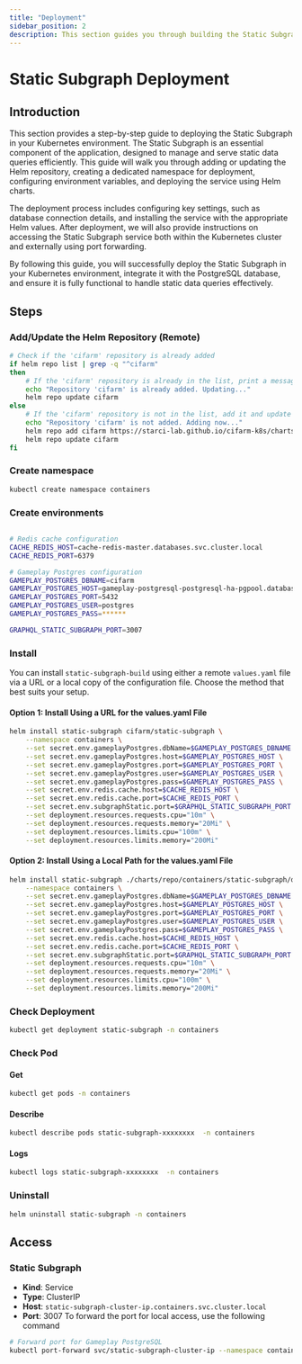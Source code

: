 ```yaml
---
title: "Deployment"
sidebar_position: 2
description: This section guides you through building the Static Subgraph in your Kubernetes environment using Helm.
---
```

# Static Subgraph Deployment
## Introduction

This section provides a step-by-step guide to deploying the Static Subgraph in your Kubernetes environment. The Static Subgraph is an essential component of the application, designed to manage and serve static data queries efficiently. This guide will walk you through adding or updating the Helm repository, creating a dedicated namespace for deployment, configuring environment variables, and deploying the service using Helm charts.

The deployment process includes configuring key settings, such as database connection details, and installing the service with the appropriate Helm values. After deployment, we will also provide instructions on accessing the Static Subgraph service both within the Kubernetes cluster and externally using port forwarding.

By following this guide, you will successfully deploy the Static Subgraph in your Kubernetes environment, integrate it with the PostgreSQL database, and ensure it is fully functional to handle static data queries effectively.

## Steps
### Add/Update the Helm Repository (Remote)
```bash
# Check if the 'cifarm' repository is already added
if helm repo list | grep -q "^cifarm" 
then
    # If the 'cifarm' repository is already in the list, print a message and update the repository
    echo "Repository 'cifarm' is already added. Updating..."
    helm repo update cifarm
else
    # If the 'cifarm' repository is not in the list, add it and update the repository
    echo "Repository 'cifarm' is not added. Adding now..."
    helm repo add cifarm https://starci-lab.github.io/cifarm-k8s/charts
    helm repo update cifarm
fi
```
### Create namespace
```bash
kubectl create namespace containers
```
### Create environments
```bash

# Redis cache configuration
CACHE_REDIS_HOST=cache-redis-master.databases.svc.cluster.local
CACHE_REDIS_PORT=6379

# Gameplay Postgres configuration
GAMEPLAY_POSTGRES_DBNAME=cifarm
GAMEPLAY_POSTGRES_HOST=gameplay-postgresql-postgresql-ha-pgpool.database.svc.cluster.local
GAMEPLAY_POSTGRES_PORT=5432
GAMEPLAY_POSTGRES_USER=postgres
GAMEPLAY_POSTGRES_PASS=******

GRAPHQL_STATIC_SUBGRAPH_PORT=3007

```

### Install
You can install `static-subgraph-build` using either a remote `values.yaml` file via a URL or a local copy of the configuration file. Choose the method that best suits your setup.
#### Option 1: Install Using a URL for the values.yaml File
```bash
helm install static-subgraph cifarm/static-subgraph \
    --namespace containers \
    --set secret.env.gameplayPostgres.dbName=$GAMEPLAY_POSTGRES_DBNAME \
    --set secret.env.gameplayPostgres.host=$GAMEPLAY_POSTGRES_HOST \
    --set secret.env.gameplayPostgres.port=$GAMEPLAY_POSTGRES_PORT \
    --set secret.env.gameplayPostgres.user=$GAMEPLAY_POSTGRES_USER \
    --set secret.env.gameplayPostgres.pass=$GAMEPLAY_POSTGRES_PASS \
    --set secret.env.redis.cache.host=$CACHE_REDIS_HOST \
    --set secret.env.redis.cache.port=$CACHE_REDIS_PORT \
    --set secret.env.subgraphStatic.port=$GRAPHQL_STATIC_SUBGRAPH_PORT \
    --set deployment.resources.requests.cpu="10m" \
    --set deployment.resources.requests.memory="20Mi" \
    --set deployment.resources.limits.cpu="100m" \
    --set deployment.resources.limits.memory="200Mi"


```
#### Option 2: Install Using a Local Path for the values.yaml File
```bash
helm install static-subgraph ./charts/repo/containers/static-subgraph/deployment/ \
    --namespace containers \
    --set secret.env.gameplayPostgres.dbName=$GAMEPLAY_POSTGRES_DBNAME \
    --set secret.env.gameplayPostgres.host=$GAMEPLAY_POSTGRES_HOST \
    --set secret.env.gameplayPostgres.port=$GAMEPLAY_POSTGRES_PORT \
    --set secret.env.gameplayPostgres.user=$GAMEPLAY_POSTGRES_USER \
    --set secret.env.gameplayPostgres.pass=$GAMEPLAY_POSTGRES_PASS \
    --set secret.env.redis.cache.host=$CACHE_REDIS_HOST \
    --set secret.env.redis.cache.port=$CACHE_REDIS_PORT \
    --set secret.env.subgraphStatic.port=$GRAPHQL_STATIC_SUBGRAPH_PORT \
    --set deployment.resources.requests.cpu="10m" \
    --set deployment.resources.requests.memory="20Mi" \
    --set deployment.resources.limits.cpu="100m" \
    --set deployment.resources.limits.memory="200Mi"
```
### Check Deployment
```bash
kubectl get deployment static-subgraph -n containers
```
### Check Pod
#### Get
```bash
kubectl get pods -n containers
```
#### Describe
```bash
kubectl describe pods static-subgraph-xxxxxxxx  -n containers
```
#### Logs
```bash
kubectl logs static-subgraph-xxxxxxxx  -n containers
```
### Uninstall
```bash
helm uninstall static-subgraph -n containers
```
## Access
### Static Subgraph
- **Kind**: Service  
- **Type**: ClusterIP  
- **Host**: `static-subgraph-cluster-ip.containers.svc.cluster.local`  
- **Port**: 3007
To forward the port for local access, use the following command
```bash
# Forward port for Gameplay PostgreSQL
kubectl port-forward svc/static-subgraph-cluster-ip --namespace containers 3007:3007
```
